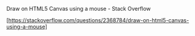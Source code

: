 Draw on HTML5 Canvas using a mouse - Stack Overflow

[https://stackoverflow.com/questions/2368784/draw-on-html5-canvas-using-a-mouse]